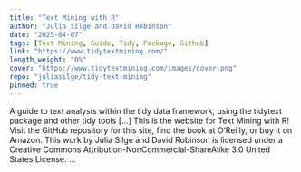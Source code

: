 ```yaml
---
title: "Text Mining with R"
author: "Julia Silge and David Robinson"
date: "2025-04-07"
tags: [Text Mining, Guide, Tidy, Package, Github]
link: "https://www.tidytextmining.com/"
length_weight: "0%"
cover: "https://www.tidytextmining.com/images/cover.png"
repo: "juliasilge/tidy-text-mining"
pinned: true
---
```


A guide to text analysis within the tidy data framework, using the tidytext package and other tidy tools [...] This is the website for Text Mining with R! Visit the GitHub repository for this site, find the book at O’Reilly, or buy it on Amazon. This work by Julia Silge and David Robinson is licensed under a Creative Commons Attribution-NonCommercial-ShareAlike 3.0 United States License.  ...
